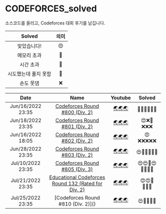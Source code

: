 # CODEFORCES_solved
소스코드를 올리고, Codeforces 대회 후기를 남깁니다. <br>

| Solved | 의미 |
| :---:  | :--: |
| 맞았습니다! | 😍 |
| 메모리 초과 | 🤢 |
| 시간 초과 | 🤢 |
| 시도했는데 풀지 못함 | 🤬 |
| 손도 못댐 | ❌ |

| Date | Name | Youtube |              Solved              |
|         :---------:         | :--------------: | :----: |              :---------:              |
|        Jun/16/2022 23:35        |   [Codeforces Round #800 (Div. 2)](https://github.com/seonghwan7694/CODEFORCES_solved/tree/main/Codeforces%20Round%20%23800%20(Div.%202)%20-%20Jun%2016%202022)   | [🌏🌏🌏](https://youtu.be/gSa3FExo7KE) | 🤬❌❌❌❌❌ |
|        Jun/18/2022 23:35        |   [Codeforces Round #801 (Div. 2)](https://github.com/seonghwan7694/CODEFORCES_solved/tree/main/Codeforces%20Round%20%23801%20(Div.%202)%20-%20Jun%2018%202022)   |   [🌏🌏🌏](https://youtu.be/3fmQTV6vTS0)   | 😍❌🤢❌❌❌ |
|        Jun/16/2022 18:05        |  [Codeforces Round #802 (Div. 2)](https://github.com/seonghwan7694/CODEFORCES_solved/tree/main/Codeforces%20Round%20%23802%20(Div.%202)%20-%20Jun%2019%202022)   |   [🌏🌏🌏](https://youtu.be/NW_UIuglQ1I)  | 😍❌❌❌❌❌ |
|         Jun/28/2022 23:35       |   [Codeforces Round #803 (Div. 2)](https://github.com/seonghwan7694/CODEFORCES_solved/tree/main/Codeforces%20Round%20%23803%20(Div.%202)%20-%20Jun%2028%202022)   |   [🌏🌏🌏](https://youtu.be/B2KI8USvfg8)   | 😍🤬🤬❌❌❌ |
|        Jul/10/2022 23:35        |   [Codeforces Round #805 (Div. 3)](https://github.com/seonghwan7694/CODEFORCES_solved/tree/main/Codeforces%20Round%20%23805%20(Div.%203)%20-%20Jul%2010%202022)   |   [🌏🌏🌏](https://youtu.be/0LMi8-jnhhI)   | 😍😍🤬😍❌❌❌❌ |
|        Jul/21/2022 23:35        |   [Educational Codeforces Round 132 (Rated for Div. 2)](https://github.com/seonghwan7694/CODEFORCES_solved/tree/main/Educational%20Codeforces%20Round%20132%20(Rated%20for%20Div.%202)%20-%20Jul%2021%202022)   |   [🌏🌏🌏](https://youtu.be/WUS5HvcMML0)   | 😍😍🤢❌❌❌ |
|        Jul/25/2022 23:35        |   [Codeforces Round #810 (Div. 2)][(](https://github.com/seonghwan7694/CODEFORCES_solved/tree/main/Codeforces%20Round%20%23810%20(Div.%202)%20-%20Jul%2024%202022))   |   [🌏🌏🌏](https://youtu.be/58K5zciEZMY)   | 😍🤢❌❌❌ |




